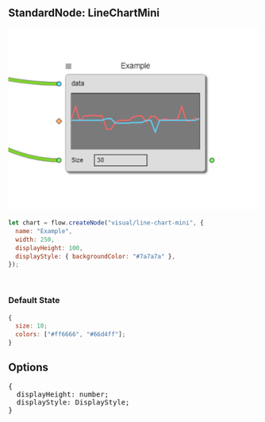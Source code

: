 ## StandardNode: LineChartMini

<img class="zoomable" alt="LineChartMini standard node" src="/images/standard-nodes/visual/line-chart-mini.png" />

<Hierarchy :extend="{name: 'Node', link: '../../api/classes/node.html'}" />
<br/>

```js
let chart = flow.createNode("visual/line-chart-mini", {
  name: "Example",
  width: 250,
  displayHeight: 100,
  displayStyle: { backgroundColor: "#7a7a7a" },
});
```

<br/>

### Default State

```js
{
  size: 10;
  colors: ["#ff6666", "#66d4ff"];
}
```

## Options

<pre>
{
  displayHeight: number;
  displayStyle: <Ref to="../../api/interfaces/display-style">DisplayStyle</Ref>;
}
</pre>
